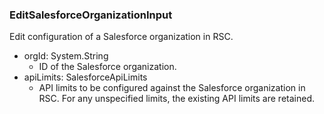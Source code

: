### EditSalesforceOrganizationInput
Edit configuration of a Salesforce organization in RSC.

- orgId: System.String
  - ID of the Salesforce organization.
- apiLimits: SalesforceApiLimits
  - API limits to be configured against the Salesforce organization in RSC. For any unspecified limits, the existing API limits are retained.
